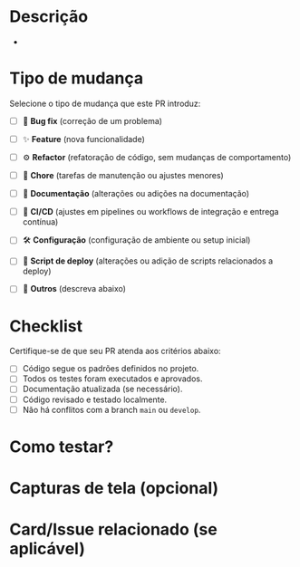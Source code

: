 # Descrição

<!-- Explique o que foi feito neste PR. Inclua o contexto e qualquer informação relevante. -->
- 

# Tipo de mudança

Selecione o tipo de mudança que este PR introduz:

- [ ] 🐛 **Bug fix** (correção de um problema)
- [ ] ✨ **Feature** (nova funcionalidade)
- [ ] ⚙️ **Refactor** (refatoração de código, sem mudanças de comportamento)
- [ ] 🧹 **Chore** (tarefas de manutenção ou ajustes menores)
- [ ] 📖 **Documentação** (alterações ou adições na documentação)
- [ ] 🚀 **CI/CD** (ajustes em pipelines ou workflows de integração e entrega contínua)
- [ ] 🛠️ **Configuração** (configuração de ambiente ou setup inicial)
- [ ] 📝 **Script de deploy** (alterações ou adição de scripts relacionados a deploy)
- [ ] 🔧 **Outros** (descreva abaixo)


# Checklist

Certifique-se de que seu PR atenda aos critérios abaixo:

- [ ] Código segue os padrões definidos no projeto.
- [ ] Todos os testes foram executados e aprovados.
- [ ] Documentação atualizada (se necessário).
- [ ] Código revisado e testado localmente.
- [ ] Não há conflitos com a branch `main` ou `develop`.

# Como testar?

<!-- Descreva as etapas para testar esta PR localmente. -->

# Capturas de tela (opcional)

<!-- Se aplicável, insira capturas de tela que demonstrem as mudanças. -->

# Card/Issue relacionado (se aplicável)

<!-- Adicione o link da issue ou o ID correspondente -->